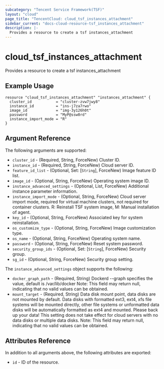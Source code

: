 ```yaml
---
subcategory: "Tencent Service Framework(TSF)"
layout: "cloud"
page_title: "TencentCloud: cloud_tsf_instances_attachment"
sidebar_current: "docs-cloud-resource-tsf_instances_attachment"
description: |-
  Provides a resource to create a tsf instances_attachment
---
```


# cloud_tsf_instances_attachment

Provides a resource to create a tsf instances_attachment

## Example Usage

```hcl
resource "cloud_tsf_instances_attachment" "instances_attachment" {
  cluster_id           = "cluster-zvw7jwy8"
  instance_id          = "ins-j7za7rwo"
  image_id             = "img-3y126h0t"
  password             = "MyP@ssw0rd"
  instance_import_mode = "R"
}
```

## Argument Reference

The following arguments are supported:

* `cluster_id` - (Required, String, ForceNew) Cluster ID.
* `instance_id` - (Required, String, ForceNew) Cloud server ID.
* `feature_id_list` - (Optional, Set: [`String`], ForceNew) Image feature ID list.
* `image_id` - (Optional, String, ForceNew) Operating system image ID.
* `instance_advanced_settings` - (Optional, List, ForceNew) Additional instance parameter information.
* `instance_import_mode` - (Optional, String, ForceNew) Cloud server import mode, required for virtual machine clusters, not required for container clusters. R: Reinstall TSF system image, M: Manual installation of agent.
* `key_id` - (Optional, String, ForceNew) Associated key for system reinstallation.
* `os_customize_type` - (Optional, String, ForceNew) Image customization type.
* `os_name` - (Optional, String, ForceNew) Operating system name.
* `password` - (Optional, String, ForceNew) Reset system password.
* `security_group_ids` - (Optional, Set: [`String`], ForceNew) Security group.
* `sg_id` - (Optional, String, ForceNew) Security group setting.

The `instance_advanced_settings` object supports the following:

* `docker_graph_path` - (Required, String) Dockerd --graph specifies the value, default is /var/lib/docker Note: This field may return null, indicating that no valid values can be obtained.
* `mount_target` - (Required, String) Data disk mount point, data disks are not mounted by default. Data disks with formatted ext3, ext4, xfs file systems will be mounted directly, other file systems or unformatted data disks will be automatically formatted as ext4 and mounted. Please back up your data! This setting does not take effect for cloud servers with no data disks or multiple data disks. Note: This field may return null, indicating that no valid values can be obtained.

## Attributes Reference

In addition to all arguments above, the following attributes are exported:

* `id` - ID of the resource.



